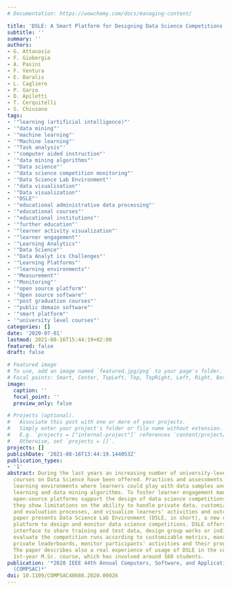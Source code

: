 ```yaml
---
# Documentation: https://wowchemy.com/docs/managing-content/

title: 'DSLE: A Smart Platform for Designing Data Science Competitions'
subtitle: ''
summary: ''
authors:
- G. Attanasio
- F. Giobergia
- A. Pasini
- F. Ventura
- E. Baralis
- L. Cagliero
- P. Garza
- D. Apiletti
- T. Cerquitelli
- S. Chiusano
tags:
- '"learning (artificial intelligence)"'
- '"data mining"'
- '"machine learning"'
- '"Machine learning"'
- '"Task analysis"'
- '"computer aided instruction"'
- '"data mining algorithms"'
- '"Data science"'
- '"data science competition monitoring"'
- '"Data Science Lab Environment"'
- '"data visualisation"'
- '"Data visualization"'
- '"DSLE"'
- '"educational administrative data processing"'
- '"educational courses"'
- '"educational institutions"'
- '"further education"'
- '"learner activity visualization"'
- '"learner engagement"'
- '"Learning Analytics"'
- '"Data Science"'
- '"Data Analyt ics Challenges"'
- '"Learning Platforms"'
- '"learning environments"'
- '"Measurement"'
- '"Monitoring"'
- '"open source platform"'
- '"Open source software"'
- '"post graduation courses"'
- '"public domain software"'
- '"smart platform"'
- '"university level courses"'
categories: []
date: '2020-07-01'
lastmod: 2021-08-16T15:44:19+02:00
featured: false
draft: false

# Featured image
# To use, add an image named `featured.jpg/png` to your page's folder.
# Focal points: Smart, Center, TopLeft, Top, TopRight, Left, Right, BottomLeft, Bottom, BottomRight.
image:
  caption: ''
  focal_point: ''
  preview_only: false

# Projects (optional).
#   Associate this post with one or more of your projects.
#   Simply enter your project's folder or file name without extension.
#   E.g. `projects = ["internal-project"]` references `content/project/deep-learning/index.md`.
#   Otherwise, set `projects = []`.
projects: []
publishDate: '2021-08-16T13:44:19.144053Z'
publication_types:
- '1'
abstract: During the last years an increasing number of university-level and post-graduation
  courses on Data Science have been offered. Practices and assessments need specific
  learning environments where learners could play with data samples and run machine
  learning and data mining algorithms. To foster learner engagement many closed-and
  open-source platforms support the design of data science competitions. However,
  they show limitations on the ability to handle private data, customize the analytics
  and evaluation processes, and visualize learners' activities and outcomes. This
  paper presents Data Science Lab Environment (DSLE, in short), a new open-source
  platform to design and monitor data science competitions. DSLE offers a easily configurable
  interface to share training and test data, design group works or individual sessions,
  evaluate the competition runs according to customizable metrics, manage public and
  private leaderboards, monitor participants' activities and their progress over time.
  The paper describes also a real experience of usage of DSLE in the context of a
  1st-year M.Sc. course, which has involved around 160 students.
publication: '*2020 IEEE 44th Annual Computers, Software, and Applications Conference
  (COMPSAC)*'
doi: 10.1109/COMPSAC48688.2020.00026
---
```

